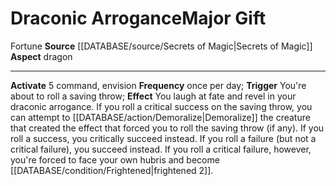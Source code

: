﻿---
element: null
id: '76'
item_category: Relics
name: Draconic Arrogance
prerequisite: null
rarity: Common
rus_type_level: null
school: null
source: '[[DATABASE/source/Secrets of Magic|Secrets of Magic]]'
trait:
- '[[DATABASE/trait/Fortune|Fortune]]'
type: Relic Major Gift

---
# Draconic Arrogance<span class="item-type">Major Gift</span>

<span class="item-trait">Fortune</span>
**Source** [[DATABASE/source/Secrets of Magic|Secrets of Magic]] 
**Aspect** dragon

---
**Activate** <span class="action-icon">5</span> command, envision **Frequency** once per day; **Trigger** You're about to roll a saving throw; **Effect** You laugh at fate and revel in your draconic arrogance. If you roll a critical success on the saving throw, you can attempt to [[DATABASE/action/Demoralize|Demoralize]] the creature that created the effect that forced you to roll the saving throw (if any). If you roll a success, you critically succeed instead. If you roll a failure (but not a critical failure), you succeed instead. If you roll a critical failure, however, you're forced to face your own hubris and become [[DATABASE/condition/Frightened|frightened 2]].